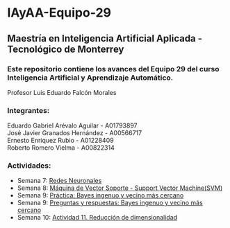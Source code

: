 # IAyAA-Equipo-29

## Maestría en Inteligencia Artificial Aplicada - Tecnológico de Monterrey

### Este repositorio contiene los avances del Equipo 29 del curso Inteligencia Artificial y Aprendizaje Automático.

Profesor Luis Eduardo Falcón Morales

### Integrantes:

Eduardo Gabriel Arévalo Aguilar - A01793897 </br>
José Javier Granados Hernández - A00566717 </br>
Ernesto Enriquez Rubio - A01228409 </br>
Roberto Romero Vielma - A00822314 </br>

### Actividades:

- Semana 7: [Redes Neuronales](/Redneuronal_Equipo29.ipynb)
- Semana 8: [Máquina de Vector Soporte - Support Vector Machine(SVM)](/SVM_Equipo29.ipynb)
- Semana 9: [Práctica: Bayes ingenuo y vecino más cercano](/Semana_9/Actividad_Semana_9_Equipo29.ipynb)
- Semana 9: [Preguntas y respuestas: Bayes ingenuo y vecino más cercano](/Semana_9/Actividad_Semana_9_Equipo29.pdf)
- Semana 10: [Actividad 11. Reducción de dimensionalidad](/SVD_Equipo29.ipynb)
